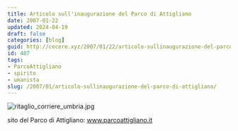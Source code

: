```yaml
---
title: Articolo sull'inaugurazione del Parco di Attigliano
date: 2007-01-22
updated: 2024-04-19
draft: false
categories: [blog]
guid: http://cecere.xyz/2007/01/22/articolo-sullinaugurazione-del-parco-di-attigliano/
id: 487
tags:
- ParcoAttigliano
- spirito
- umanista
slug: /2007/01/articolo-sullinaugurazione-del-parco-di-attigliano/
---
```


<img alt="ritaglio_corriere_umbria.jpg" id="image486" src="http://cecere.xyz/wp-content/uploads/sites/3/2007/01/ritaglio_corriere_umbria.jpg" />

sito del Parco di Attigliano: <a target="_blank" href="http://www.parcoattigliano.it/">www.parcoattigliano.it</a>